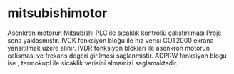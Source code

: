 # mitsubishimotor
Asenkron motorun Mitsubishi PLC ile sıcaklık kontrollü çalıştırılması
Proje sona yaklaşmıştır.
IVCK fonksiyon bloğu ile hız verisi GOT2000 ekrana yansıtılmak üzere alınır.
IVDR fonksiyon blokları ile asenkron motorun calismasi ve frekans degeri girilmesi saglanmistir.
ADPRW fonksiyon blogu ise , termokupl ile sicaklik verisini almamizi saglamaktadir.

